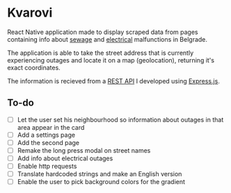 # Kvarovi

React Native application made to display scraped data
from pages containing info about 
[sewage](https://www.bvk.rs/kvarovi-na-mrezi/)
and [electrical](http://www.epsdistribucija.rs/Dan_0_Iskljucenja.htm) malfunctions
in Belgrade.

The application is able to take the street address that is currently
experiencing outages and locate it on a map (geolocation), returning it's exact
coordinates.

The information is recieved from a [REST API](https://github.com/Marko590/KvaroviServer)
I developed using [Express.js](https://github.com/expressjs/express).


## To-do
- [ ] Let the user set his neighbourhood so information about outages in that area appear in the card
- [ ] Add a settings page
- [ ] Add the second page 
- [ ] Remake the long press modal on street names
- [ ] Add info about electrical outages
- [ ] Enable http requests
- [ ] Translate hardcoded strings and make an English version
- [ ] Enable the user to pick background colors for the gradient
